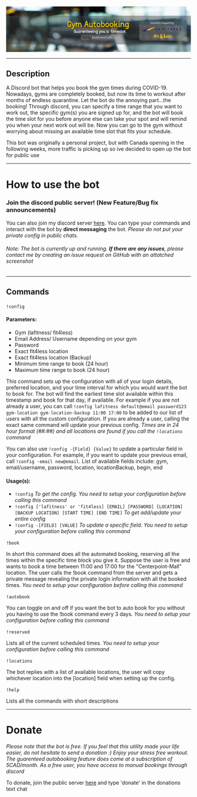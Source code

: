 [![Gym-Booking-Discord-Bot](images/readme-image.jpg)](https://bookmebot.com/)

*  *  *  *  *

## Description
A Discord bot that helps you book the gym times during COVID-19. Nowadays, gyms are completely booked, but now its time to workout after months of endless quarantine. Let the bot do the annoying part...the booking! Through discord, you can specify a time range that you want to work out, the specific gym(s) you are signed up for, and the bot will book the time slot for you before anyone else can take your spot and will remind you when your next work out will be. Now you can go to the gym without worrying about missing an available time slot that fits your schedule.

This bot was originally a personal project, but with Canada opening in the following weeks, more traffic is picking up so ive decided to open up the bot for public use

*  *  *  *  *

# How to use the bot 

### Join the discord public server! (New Feature/Bug fix announcements)
You can also join my discord server [here](https://discord.gg/PQzB4mmKMd). You can type your commands and interact with the bot by **direct messaging** the bot. *Please do not put your private config in public chats.*

###### *Note*: The bot is currently up and running. **If there are any issues**, please contact me by creating an issue request on GitHub with an attatched screenshot


*  *  *  *  *

## Commands
`!config`
#### Parameters:
- Gym (lafitness/ fit4less)
- Email Address/ Username depending on your gym
- Password
- Exact fit4less location
- Exact fit4less location (Backup)
- Minimum time range to book (24 hour)
- Maximum time range to book (24 hour)

This command sets up the configuration with all of your login details, preferred location, and your time interval for which you would want the bot to book for. The bot will find the earliest time slot available within this timestamp and book for that day, if available. For example if you are not already a user, you can call `!config lafitness default@email password123 gym-location gym-location-backup 11:00 17:00` to be added to our list of users with all the custom configuration. If you are already a user, calling the exact same command will update your previous config. *Times are in 24 hour format (##:##) and all locations are found if you call the `!locations` command*

You can also use `!config -{Field} {Value}` to update a particular field in your configuration. For example, if you want to update your previous email, call `!config -email new@email`. List of available fields include: gym, email/username, password, location, locationBackup, begin, end

#### Usage(s):

- `!config` *To get the config. You need to setup your configuration before calling this command*
- `!config ['lafitness' or 'fit4less] [EMAIL] [PASSWORD] [LOCATION] [BACKUP LOCATION] [START TIME] [END TIME]` *To get add/update your entire config*
- `!config -[FIELD] [VALUE]` *To update a specific field. You need to setup your configuration before calling this command*


`!book` 

In short this command does all the automated booking, reserving all the times within the specific time block you give it. Suppose the user is free and wants to book a time between 11:00 and 17:00 for the "Centerpoint-Mall" location. The user calls the !book command from the server and gets a private message revealing the private login information with all the booked times. *You need to setup your configuration before calling this command*

`!autobook` 

You can toggle on and off if you want the bot to auto book for you without you having to use the !book command every 3 days. *You need to setup your configuration before calling this command*

`!reserved`

Lists all of the current scheduled times. *You need to setup your configuration before calling this command*  

`!locations`

The bot replies with a list of available locations, the user will copy whichever location into the [location] field when setting up the config.

`!help`

Lists all the commands with short descriptions

*  *  *  *  *
# Donate
*Please note that the bot is free. If you feel that this utility made your life easier, do not hesitate to send a donation :) Enjoy your stress free workout. The guarenteed autobooking feature does come at a subscription of 5CAD/month. As a free user, you have access to manual bookings through discord*

To donate, join the public server [here](https://discord.gg/PQzB4mmKMd) and type 'donate' in the donations text chat
